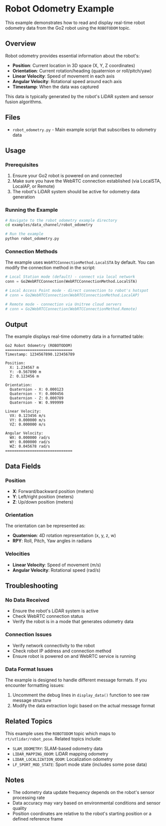 # Robot Odometry Example

This example demonstrates how to read and display real-time robot odometry data from the Go2 robot using the `ROBOTODOM` topic.

## Overview

Robot odometry provides essential information about the robot's:
- **Position**: Current location in 3D space (X, Y, Z coordinates)
- **Orientation**: Current rotation/heading (quaternion or roll/pitch/yaw)
- **Linear Velocity**: Speed of movement in each axis
- **Angular Velocity**: Rotational speed around each axis
- **Timestamp**: When the data was captured

This data is typically generated by the robot's LiDAR system and sensor fusion algorithms.

## Files

- `robot_odometry.py` - Main example script that subscribes to odometry data

## Usage

### Prerequisites

1. Ensure your Go2 robot is powered on and connected
2. Make sure you have the WebRTC connection established (via LocalSTA, LocalAP, or Remote)
3. The robot's LiDAR system should be active for odometry data generation

### Running the Example

```bash
# Navigate to the robot odometry example directory
cd examples/data_channel/robot_odometry

# Run the example
python robot_odometry.py
```

### Connection Methods

The example uses `WebRTCConnectionMethod.LocalSTA` by default. You can modify the connection method in the script:

```python
# Local Station mode (default) - connect via local network
conn = Go2WebRTCConnection(WebRTCConnectionMethod.LocalSTA)

# Local Access Point mode - direct connection to robot's hotspot
# conn = Go2WebRTCConnection(WebRTCConnectionMethod.LocalAP)

# Remote mode - connection via Unitree cloud servers
# conn = Go2WebRTCConnection(WebRTCConnectionMethod.Remote)
```

## Output

The example displays real-time odometry data in a formatted table:

```
Go2 Robot Odometry (ROBOTODOM)
==============================
Timestamp: 1234567890.123456789

Position:
  X: 1.234567 m
  Y: -0.567890 m
  Z: 0.123456 m

Orientation:
  Quaternion - X: 0.000123
  Quaternion - Y: 0.000456
  Quaternion - Z: 0.000789
  Quaternion - W: 0.999999

Linear Velocity:
  VX: 0.123456 m/s
  VY: 0.000000 m/s
  VZ: 0.000000 m/s

Angular Velocity:
  WX: 0.000000 rad/s
  WY: 0.000000 rad/s
  WZ: 0.045678 rad/s
==============================
```

## Data Fields

### Position
- **X**: Forward/backward position (meters)
- **Y**: Left/right position (meters)  
- **Z**: Up/down position (meters)

### Orientation
The orientation can be represented as:
- **Quaternion**: 4D rotation representation (x, y, z, w)
- **RPY**: Roll, Pitch, Yaw angles in radians

### Velocities
- **Linear Velocity**: Speed of movement (m/s)
- **Angular Velocity**: Rotational speed (rad/s)

## Troubleshooting

### No Data Received
- Ensure the robot's LiDAR system is active
- Check WebRTC connection status
- Verify the robot is in a mode that generates odometry data

### Connection Issues
- Verify network connectivity to the robot
- Check robot IP address and connection method
- Ensure robot is powered on and WebRTC service is running

### Data Format Issues
The example is designed to handle different message formats. If you encounter formatting issues:
1. Uncomment the debug lines in `display_data()` function to see raw message structure
2. Modify the data extraction logic based on the actual message format

## Related Topics

This example uses the `ROBOTODOM` topic which maps to `rt/utlidar/robot_pose`. Related topics include:

- `SLAM_ODOMETRY`: SLAM-based odometry data
- `LIDAR_MAPPING_ODOM`: LiDAR mapping odometry  
- `LIDAR_LOCALIZATION_ODOM`: Localization odometry
- `LF_SPORT_MOD_STATE`: Sport mode state (includes some pose data)

## Notes

- The odometry data update frequency depends on the robot's sensor processing rate
- Data accuracy may vary based on environmental conditions and sensor quality
- Position coordinates are relative to the robot's starting position or a defined reference frame 